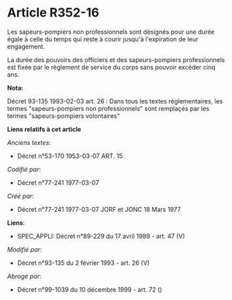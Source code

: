 # Article R352-16

Les sapeurs-pompiers non professionnels sont désignés pour une durée égale à celle du temps qui reste à courir jusqu'à
l'expiration de leur engagement. 

La durée des pouvoirs des officiers et des sapeurs-pompiers professionnels est fixée par le règlement de service du corps
sans pouvoir excéder cinq ans.

**Nota:**

Décret 93-135 1993-02-03 art. 26 : Dans tous les textes réglementaires, les termes "sapeurs-pompiers non professionnels" sont
remplaçés par les termes "sapeurs-pompiers volontaires"

**Liens relatifs à cet article**

_Anciens textes_:

  - Décret n°53-170 1953-03-07 ART. 15

_Codifié par_:

  - Décret n°77-241 1977-03-07

_Créé par_:

  - Décret n°77-241 1977-03-07 JORF et JONC 18 Mars 1977

**Liens**:

  - SPEC_APPLI: Décret n°89-229 du 17 avril 1989 - art. 47 (V)

_Modifié par_:

  - Décret n°93-135 du 2 février 1993 - art. 26 (V)

_Abrogé par_:

  - Décret n°99-1039 du 10 décembre 1999 - art. 72 ()
